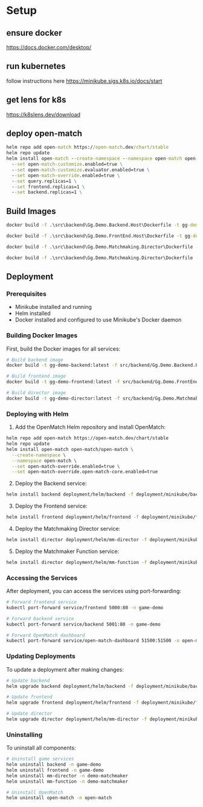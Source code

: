 
# Setup
## ensure docker 
https://docs.docker.com/desktop/

## run kubernetes
follow instructions here https://minikube.sigs.k8s.io/docs/start

## get lens for k8s
https://k8slens.dev/download

## deploy open-match
```cmd
helm repo add open-match https://open-match.dev/chart/stable
helm repo update
helm install open-match --create-namespace --namespace open-match open-match/open-match \
  --set open-match-customize.enabled=true \
  --set open-match-customize.evaluator.enabled=true \
  --set open-match-override.enabled=true \
  --set query.replicas=1 \
  --set frontend.replicas=1 \
  --set backend.replicas=1 \
```

## Build Images
```cmd
docker build -f .\src\backend\Gg.Demo.Backend.Host\Dockerfile -t gg-demo-backend:latest .; minikube image load gg-demo-backend:latest

docker build -f .\src\backend\Gg.Demo.FrontEnd.Host\Dockerfile -t gg-demo-frontend:latest .; minikube image load gg-demo-frontend:latest

docker build -f .\src\backend\Gg.Demo.Matchmaking.Director\Dockerfile -t gg-demo-mm-director:latest .; minikube image load gg-demo-mm-director:latest

docker build -f .\src\backend\Gg.Demo.Matchmaking.Director\Dockerfile -t gg-demo-mm-function:latest .; minikube image load gg-demo-mm-function:latest
```

## Deployment

### Prerequisites

- Minikube installed and running
- Helm installed
- Docker installed and configured to use Minikube's Docker daemon

### Building Docker Images

First, build the Docker images for all services:

```bash
# Build backend image
docker build -t gg-demo-backend:latest -f src/backend/Gg.Demo.Backend.Host/Dockerfile .

# Build frontend image
docker build -t gg-demo-frontend:latest -f src/backend/Gg.Demo.FrontEnd.Host/Dockerfile .

# Build director image
docker build -t gg-demo-director:latest -f src/backend/Gg.Demo.Matchmaking.Director/Dockerfile .
```

### Deploying with Helm

1. Add the OpenMatch Helm repository and install OpenMatch:

```bash
helm repo add open-match https://open-match.dev/chart/stable
helm repo update
helm install open-match open-match/open-match \
  --create-namespace \
  --namespace open-match \
  --set open-match-override.enabled=true \
  --set open-match-override.open-match-core.enabled=true
```

2. Deploy the Backend service:

```bash
helm install backend deployment/helm/backend -f deployment/minikube/backend-values.yaml --create-namespace --namespace demo-game
```

3. Deploy the Frontend service:

```bash
helm install frontend deployment/helm/frontend -f deployment/minikube/frontend-values.yaml --create-namespace --namespace demo-game
```

4. Deploy the Matchmaking Director service:

```bash
helm install director deployment/helm/mm-director -f deployment/minikube/mm-director-values.yaml --create-namespace --namespace demo-matchamaker
```

5. Deploy the Matchmaker Function service:

```bash
helm install director deployment/helm/mm-function -f deployment/minikube/mm-function-values.yaml --create-namespace --namespace demo-matchamaker
```

### Accessing the Services

After deployment, you can access the services using port-forwarding:

```bash
# Forward frontend service
kubectl port-forward service/frontend 5000:80 -n game-demo

# Forward backend service
kubectl port-forward service/backend 5001:80 -n game-demo

# Forward OpenMatch dashboard
kubectl port-forward service/open-match-dashboard 51500:51500 -n open-match
```

### Updating Deployments

To update a deployment after making changes:

```bash
# Update backend
helm upgrade backend deployment/helm/backend -f deployment/minikube/backend-values.yaml

# Update frontend
helm upgrade frontend deployment/helm/frontend -f deployment/minikube/frontend-values.yaml

# Update director
helm upgrade director deployment/helm/mm-director -f deployment/minikube/mm-director-values.yaml
```

### Uninstalling

To uninstall all components:

```bash
# Uninstall game services
helm uninstall backend -n game-demo
helm uninstall frontend -n game-demo
helm uninstall mm-director -n demo-matchmaker
helm uninstall mm-function -n demo-matchmaker

# Uninstall OpenMatch
helm uninstall open-match -n open-match
``` 